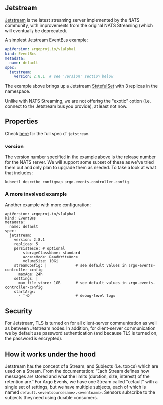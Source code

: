 ## Jetstream

[Jetstream](https://docs.nats.io/nats-concepts/jetstream) is the latest streaming server implemented by the NATS community, with improvements from the original NATS Streaming (which will eventually be deprecated).

A simplest Jetstream EventBus example:

```yaml
apiVersion: argoproj.io/v1alpha1
kind: EventBus
metadata:
  name: default
spec:
  jetstream:
    version: 2.8.1  # see 'version' section below
```

The example above brings up a Jetstream
[StatefulSet](https://kubernetes.io/docs/concepts/workloads/controllers/statefulset/)
with 3 replicas in the namespace. 

Unlike with NATS Streaming, we are not offering the "exotic" option (i.e. connect to the Jetstream bus you provide), at least not now.


## Properties

Check
[here](https://github.com/argoproj/argo-events/blob/master/api/event-bus.md#argoproj.io/v1alpha1.JetstreamBus)
for the full spec of `jetstream`. 
  

### version

The version number specified in the example above is the release number for the NATS server. We will support some subset of these as we've tried them out and only plan to upgrade them as needed. To take a look at what that includes:
```
kubectl describe configmap argo-events-controller-config
```

### A more involved example

Another example with more configuration:
```
apiVersion: argoproj.io/v1alpha1
kind: EventBus
metadata:
  name: default
spec:
  jetstream:
    version: 2.8.1
    replicas: 5
    persistence: # optional
        storageClassName: standard
        accessMode: ReadWriteOnce
        volumeSize: 10Gi
    streamConfig: |             # see default values in argo-events-controller-config
      maxAge: 24h
    settings: |
      max_file_store: 1GB       # see default values in argo-events-controller-config
    startArgs: 
      - "-D"                    # debug-level logs
```

## Security

For Jetstream, TLS is turned on for all client-server communication as well as between Jetstream nodes. In addition, for client-server communication we by default use password authentication (and because TLS is turned on, the password is encrypted).

## How it works under the hood

Jetstream has the concept of a Stream, and Subjects (i.e. topics) which are used on a Stream. From the documentation: “Each Stream defines how messages are stored and what the limits (duration, size, interest) of the retention are.” For Argo Events, we have one Stream called "default" with a single set of settings, but we have multiple subjects, each of which is named `default.<eventsourcename>.<eventname>`. Sensors subscribe to the subjects they need using durable consumers.


